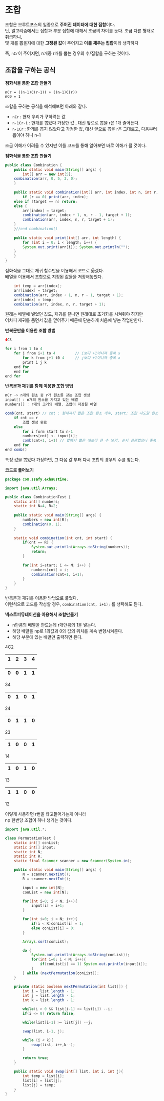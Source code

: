 # 조합  
조합은 브루트포스의 일종으로 **주어진 데이터에 대한 집합**이다.              
단, 알고리즘에서는 집합과 부분 집합에 대해서 조금의 차이를 둔다. 조금 다른 형태로 취급하니,               
몇 개를 뽑을지에 대한 **고정된 값**이 주어지고 **이를 채우는 집합**이라 생각하자        
     
즉, `nCr`이 주어지면, n개중 r개를 뽑는 경우의 수/집합을 구하는 것이다.    
   
## 조합을 구하는 공식   
**점화식을 통한 조합 만들기**
```
nCr = ((n-1)C(r-1)) + ((n-1)C(r))
nC0 = 1
```
조합을 구하는 공식을 해석해보면 아래와 같다.  

* `nCr` : 현재 우리가 구하려는 값 
* `n-1Cr-1` : 한개를 뽑았다 가정한 값 , 대신 앞으로 뽑을 r은 1개 줄어든다.  
* `n-1Cr` : 한개를 뽑지 않았다고 가정한 값, 대신 앞으로 뽑을 r은 그대로고, 다음부터 뽑아야 하니 n-1    
            
조금 이해가 어려울 수 있지만 이를 코드를 통해 알아보면 바로 이해가 될 것이다.               
           
**점화식을 통한 조합 만들기**
```java
public class Combination { 
    public static void main(String[] args) { 
        int[] arr = new int[5]; 
	combination(arr, 0, 5, 3, 0); 
    } 
    
    public static void combination(int[] arr, int index, int n, int r, int target) { 
        if (r == 0) print(arr, index); 
	else if (target == n) return;  
	else { 
	    arr[index] = target; 
	    combination(arr, index + 1, n, r - 1, target + 1); 
	    combination(arr, index, n, r, target + 1); 
	} 
    }//end combination() 
    
    public static void print(int[] arr, int length) { 
        for (int i = 0; i < length; i++) {
	    System.out.print(arr[i]); System.out.println(""); 
	} 
    }
}
```   
점화식을 그대로 재귀 함수만을 이용해서 코드로 옮겼다.              
배열을 이용해서 조합으로 지정된 값들을 저장해놓았다.  
  
```java
    int temp = arr[index]; 
    arr[index] = target; 
    combination(arr, index + 1, n, r - 1, target + 1); 
    arr[index] = temp; 
    combination(arr, index, n, r, target + 1); 
```
           
원래는 배열에 넣었던 값도, 재귀를 끝나면 원래대로 초기화를 시켜줘야 하지만       
어차피 재귀를 돔면서 값을 덮어주기 때문에 단순하게 처음에 넣는 작업만한다.     

**반복문만을 이용한 조합 방법**   
```java
4C3  

for i from 1 to 4
    for j from i+1 to 4			// i보다 +1이니까 중복 x 
        for k from j+1 t0 4		// j보다 +1이니까 중복 x 
	    print i j k
	end for
    end for
end for
```

**반복문과 재귀를 함께 이용한 조합 방법**        
```java
nCr -> n개의 원소 중 r개 원소를 갖는 조합 생성  
input[] : n개의 원소를 가지고 있는 배열  
numbers[] : r개의 크기의 배열, 조합이 저장될 배열   

comb(cnt, start) // cnt : 현재까지 뽑은 조합 원소 개수, start: 조합 시도할 원소의 시작 인덱스
    if cnt == r
        조합 생성 완료
    else
        for i form start to n-1
	    numbers[cnt] <- input[i];
	    comb(cnt+1, i+1) // 앞에서 뽑은 애보다 큰 수 넣기, 순서 상관없으니 중복 없애고자 
	end for
end comb()	
```
특정 값을 뽑았다 가정하면, 그 다음 값 부터 다시 조합의 경우의 수를 찾는다.            
  
**코드로 풀어보기**
```java
package com.ssafy.exhaustive;

import java.util.Arrays;

public class CombinationTest {
	static int[] numbers;
	static int N=4, R=2;
	
	public static void main(String[] args) {
		numbers = new int[R];
		combination(0, 1);
	}
	
	static void combination(int cnt, int start) {
		if(cnt == R) {
			System.out.println(Arrays.toString(numbers));
			return;
		}
			
		for(int i=start; i <= N; i++) {
			numbers[cnt] = i;
			combination(cnt+1, i+1);
		}
	}
}
```      
반복문과 재귀를 이용한 방법으로 풀었다.                        
이런식으로 코드를 작성할 경우, `combination(cnt, i+1);` 를 생략해도 된다.               
    
**넥스트퍼뮤테이션을 이용해서 조합만들기**    

* n만큼의 배열을 만드는데 r개만큼의 1을 넣는다.      
* 해당 배열을 np로 1의값과 0의 값의 위치를 계속 변형시켜준다.   
* 해당 부분에 있는 배열만 출력하면 된다.  

4C2

|1|2|3|4|
|-|-|-|-|

|0|0|1|1|
|-|-|-|-|

34

|0|1|0|1|
|-|-|-|-|

24

|0|1|1|0|
|-|-|-|-|

23

|1|0|0|1|
|-|-|-|-|

14

|1|0|1|0|
|-|-|-|-|

13

|1|1|0|0|
|-|-|-|-|

12

이렇게 사용하면 r번을 타고들어가는게 아니라     
np 한번당 조합이 하나 생기는 것이다.         

```java
import java.util.*;

class PermutationTest {
    static int[] conList;
    static int[] input;
    static int N;
    static int R;
    static final Scanner scanner = new Scanner(System.in);

    public static void main(String[] args) {
        N = scanner.nextInt();
        R = scanner.nextInt();

        input = new int[N];
        conList = new int[N];

        for(int i=0; i < N; i++){
            input[i] = i+1;
        }

        for(int i=0; i < N; i++){
            if(i < R)conList[i] = 1;
            else conList[i] = 0;
        }

        Arrays.sort(conList);

        do {
            System.out.println(Arrays.toString(conList));
            for(int i=0; i < N; i++){
                if(conList[i] == 1) System.out.println(input[i]);
            }
        } while (nextPermutation(conList));
    }

    private static boolean nextPermutation(int list[]) {
        int i = list.length - 1;
        int j = list.length - 1;
        int k = list.length - 1;

        while(i > 0 && list[i-1] >= list[i]) --i;
        if(i <= 0) return false;

        while(list[i-1] >= list[j]) --j;

        swap(list, i-1, j);

        while (i < k){
            swap(list, i++,k--);
        }

        return true;
    }

    public static void swap(int[] list, int i, int j){
        int temp = list[i];
        list[i] = list[j];
        list[j] = temp;
    }
}
```
